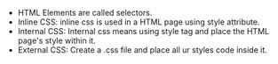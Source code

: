 - HTML Elements are called selectors.
- Inline CSS: inline css is used in a HTML page using style attribute.
- Internal CSS: Internal css means using style tag and place the HTML page's style within it.
- External CSS: Create a .css file and place all ur styles code inside it.